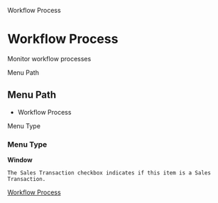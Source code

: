 
Workflow Process
# Workflow Process


Monitor workflow processes

Menu Path
## Menu Path



- Workflow Process

Menu Type
### Menu Type

**Window**

```
The Sales Transaction checkbox indicates if this item is a Sales Transaction.
```

[Workflow Process](functional-guide/window/window-workflow-process.md)